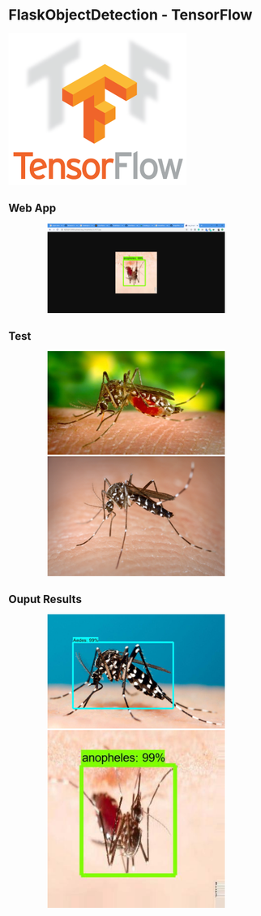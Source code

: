 # FlaskObjectDetection - TensorFlow

[![](images/logo.png)](https://www.tensorflow.org/)

## Web App

<p align="center">
  <img src="images/klo.png" width="350"/>
</p>

## Test


<p align="center">
  <img src="tests/Anopheles.jpg" width="350"/>
  <img src="tests/aesd.png" width="350"/>
</p>

## Ouput Results

<p align="center">
  <img src="uploads/aedes_albopictus.jpg" width="350"/>
  <img src="uploads/aug_Anopheles2_0_4575.jpg" width="350"/>
</p>
